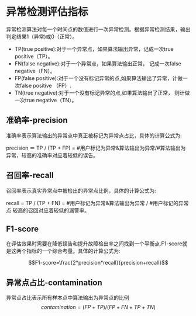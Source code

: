 # 异常检测评估指标

异常检测算法对每一个时间点的数值进行一次异常检测。根据异常检测结果，输出判定结果1（异常)或0（正常）。

- TP(true positive):对于一个异常点，如果算法输出异常，记成一次true positive（TP）。
- FN(false negative):对于一个异常点，如果算法输出正常， 记成一次false negative（FN）。
- FP(false positive):对于一个没有标记异常的点,如果算法输出了异常，计做一次false positive （FP）.
- TN(true negative):对于一个没有标记异常的点,如果算法输出了正常， 则计做一次true negative（TN）。



## 准确率-precision
准确率表示算法输出的异常点中真正被标记为异常点占比，具体的计算公式为:

precision ＝ TP / (TP + FP) = #用户标记为异常&算法输出为异常/#算法输出为异常，较高的准确率对应着较低的误告。


## 召回率-recall

召回率表示真实异常点中被检出的异常点比例，具体的计算公式为:

recall = TP / (TP + FN) = #用户标记为异常&算法输出为异常 / #用户标记的异常点
较高的召回对应着较低的漏警率。


## F1-score
在评估效果时需要在降低误告和提升故障检出率之间找到一个平衡点.F1-score就是这两个指标的一个综合考量。具体的计算公式为:

$$F1-score=\frac{2*precision*recall}{precision+recall}$$


## 异常点占比-contamination
异常点占比表示所有样本点中算法输出为异常点的比例
$$contamination = (FP + TP)/(FP + FN + TP + TN)$$



